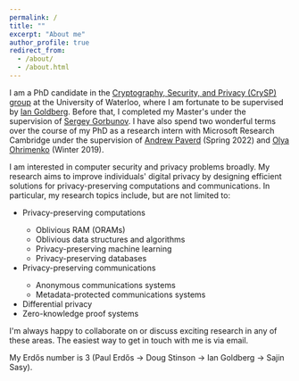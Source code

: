 ```yaml
---
permalink: /
title: ""
excerpt: "About me"
author_profile: true
redirect_from: 
  - /about/
  - /about.html
---
```


I am a PhD candidate in the [Cryptography, Security, and Privacy (CrySP) group](https://crysp.uwaterloo.ca/)  at the University of Waterloo, where I am fortunate to be supervised by [Ian Goldberg](https://cs.uwaterloo.ca/~iang/).
Before that, I completed my Master's under the supervision of [Sergey Gorbunov](https://sergeyg.tech/).
I have also spend two wonderful terms over the course of my PhD as a research intern with Microsoft Research Cambridge under the supervision of [Andrew Paverd](https://ajpaverd.org/) (Spring 2022) and [Olya Ohrimenko](https://oohrimenko.github.io/) (Winter 2019).


I am interested in computer security and privacy problems broadly.
My research aims to improve individuals' digital privacy by designing efficient solutions for privacy-preserving computations and communications.
In particular, my research topics include, but are not limited to:

<ul>
<li> Privacy-preserving computations </li>
    <ul>
    <li> Oblivious RAM (ORAMs) </li>
    <li> Oblivious data structures and algorithms</li>
    <li> Privacy-preserving machine learning</li>
    <li> Privacy-preserving databases </li>
    </ul>

<li> Privacy-preserving communications </li>
    <ul>
    <li> Anonymous communications systems </li>
    <li> Metadata-protected communications systems </li>
    </ul>

<li> Differential privacy </li>

<li> Zero-knowledge proof systems</li>

</ul>

I'm always happy to collaborate on or discuss exciting research in any of these areas. The easiest way to get in touch with me is via email.

My Erdős number is 3 (Paul Erdős -> Doug Stinson -> Ian Goldberg -> Sajin Sasy).

